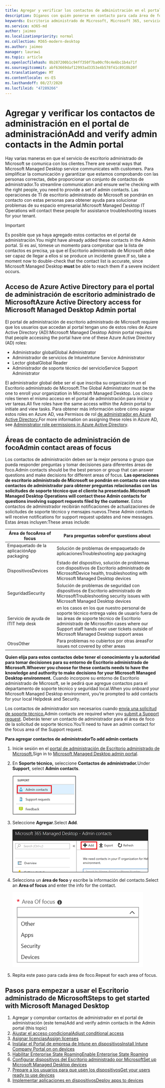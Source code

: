 ```yaml
---
title: Agregar y verificar los contactos de administración en el portal de administración
description: Díganos con quién ponerse en contacto para cada área de foco.
keywords: Escritorio administrado de Microsoft, Microsoft 365, servicio, documentación
ms.service: m365-md
author: jaimeo
ms.localizationpriority: normal
ms.collection: M365-modern-desktop
ms.author: jaimeo
manager: laurawi
ms.topic: article
ms.openlocfilehash: 8b287200b1c94ff350f7ba00cf0c4e6bc1b4a71f
ms.sourcegitcommit: abf63669daf12993ad3353e4b578f41c8910b20f
ms.translationtype: MT
ms.contentlocale: es-ES
ms.lasthandoff: 08/27/2020
ms.locfileid: "47289266"
---
```

# <a name="add-and-verify-admin-contacts-in-the-admin-portal"></a><span data-ttu-id="36242-104">Agregar y verificar los contactos de administración en el portal de administración</span><span class="sxs-lookup"><span data-stu-id="36242-104">Add and verify admin contacts in the Admin portal</span></span>

<span data-ttu-id="36242-105">Hay varias maneras en que el servicio de escritorio administrado de Microsoft se comunica con los clientes.</span><span class="sxs-lookup"><span data-stu-id="36242-105">There are several ways that Microsoft Managed Desktop service communicates with customers.</span></span> <span data-ttu-id="36242-106">Para simplificar la comunicación y garantizar que estamos comprobando con las personas correctas, debe proporcionar un conjunto de contactos de administrador.</span><span class="sxs-lookup"><span data-stu-id="36242-106">To streamline communication and ensure we’re checking with the right people, you need to provide a set of admin contacts.</span></span> <span data-ttu-id="36242-107">Las operaciones de TI de escritorio administrado de Microsoft se pondrán en contacto con estas personas para obtener ayuda para solucionar problemas de su espacio empresarial.</span><span class="sxs-lookup"><span data-stu-id="36242-107">Microsoft Managed Desktop IT Operations will contact these people for assistance troubleshooting issues for your tenant.</span></span>

> [!IMPORTANT]
> <span data-ttu-id="36242-108">Es posible que ya haya agregado estos contactos en el portal de administración.</span><span class="sxs-lookup"><span data-stu-id="36242-108">You might have already added these contacts in the Admin portal.</span></span> <span data-ttu-id="36242-109">Si es así, tómese un momento para comprobar que  la lista de contactos es precisa, ya que el Escritorio administrado de Microsoft debe ser capaz de llegar a ellos si se produce un incidente grave.</span><span class="sxs-lookup"><span data-stu-id="36242-109">If so, take a moment now to double-check that the contact list is accurate, since Microsoft Managed Desktop **must** be able to reach them if a severe incident occurs.</span></span>

## <a name="azure-active-directory-access-for-microsoft-managed-desktop-admin-portal"></a><span data-ttu-id="36242-110">Acceso de Azure Active Directory para el portal de administración de escritorio administrado de Microsoft</span><span class="sxs-lookup"><span data-stu-id="36242-110">Azure Active Directory access for Microsoft Managed Desktop Admin portal</span></span>

<span data-ttu-id="36242-111">El portal de administración de escritorio administrado de Microsoft requiere que los usuarios que accedan al portal tengan uno de estos roles de Azure Active Directory (AD):</span><span class="sxs-lookup"><span data-stu-id="36242-111">Microsoft Managed Desktop Admin portal requires that people accessing the portal have one of these Azure Active Directory (AD) roles:</span></span>
- <span data-ttu-id="36242-112">Administrador global</span><span class="sxs-lookup"><span data-stu-id="36242-112">Global Administrator</span></span>
- <span data-ttu-id="36242-113">Administrador de servicios de Intune</span><span class="sxs-lookup"><span data-stu-id="36242-113">Intune Service Administrator</span></span>
- <span data-ttu-id="36242-114">Lector global</span><span class="sxs-lookup"><span data-stu-id="36242-114">Global Reader</span></span>
- <span data-ttu-id="36242-115">Administrador de soporte técnico del servicio</span><span class="sxs-lookup"><span data-stu-id="36242-115">Service Support Administrator</span></span>

<span data-ttu-id="36242-116">El administrador global debe ser el que inscriba su organización en el Escritorio administrado de Microsoft.</span><span class="sxs-lookup"><span data-stu-id="36242-116">The Global Administrator must be the one to enroll your organization in Microsoft Managed Desktop.</span></span> <span data-ttu-id="36242-117">Los cinco roles tienen el mismo acceso en el portal de administración para iniciar y ver tareas.</span><span class="sxs-lookup"><span data-stu-id="36242-117">All five roles have the same access within the Admin portal to initiate and view tasks.</span></span> <span data-ttu-id="36242-118">Para obtener más información sobre cómo asignar estos roles en Azure AD, vea Permisos de rol [de administrador en Azure Active Directory.](https://docs.microsoft.com/azure/active-directory/users-groups-roles/directory-assign-admin-roles)</span><span class="sxs-lookup"><span data-stu-id="36242-118">For more information on assigning these roles in Azure AD, see [Administrator role permissions in Azure Active Directory](https://docs.microsoft.com/azure/active-directory/users-groups-roles/directory-assign-admin-roles).</span></span> 

## <a name="admin-contact-areas-of-focus"></a><span data-ttu-id="36242-119">Áreas de contacto de administración de foco</span><span class="sxs-lookup"><span data-stu-id="36242-119">Admin contact areas of focus</span></span>

<span data-ttu-id="36242-120">Los contactos de administración deben ser la mejor persona o grupo que pueda responder preguntas y tomar decisiones para diferentes áreas de foco.</span><span class="sxs-lookup"><span data-stu-id="36242-120">Admin contacts should be the best person or group that can answer questions and make decisions for different areas of focus.</span></span> <span data-ttu-id="36242-121">**Las operaciones de escritorio administrado de Microsoft se pondrán en contacto con estos contactos de administrador para obtener preguntas relacionadas con las solicitudes de soporte técnico que el cliente ha presentado.**</span><span class="sxs-lookup"><span data-stu-id="36242-121">**Microsoft Managed Desktop Operations will contact these Admin contacts for questions involving support requests filed by the customer.**</span></span> <span data-ttu-id="36242-122">Estos contactos de administrador recibirán notificaciones de actualizaciones de solicitudes de soporte técnico y mensajes nuevos.</span><span class="sxs-lookup"><span data-stu-id="36242-122">These Admin contacts will receive notifications for support request updates and new messages.</span></span> <span data-ttu-id="36242-123">Estas áreas incluyen:</span><span class="sxs-lookup"><span data-stu-id="36242-123">These areas include:</span></span>

<span data-ttu-id="36242-124">Área de foco</span><span class="sxs-lookup"><span data-stu-id="36242-124">Area of focus</span></span> | <span data-ttu-id="36242-125">Para preguntas sobre</span><span class="sxs-lookup"><span data-stu-id="36242-125">For questions about</span></span>
--- | ---
<span data-ttu-id="36242-126">Empaquetado de la aplicación</span><span class="sxs-lookup"><span data-stu-id="36242-126">App packaging</span></span> | <span data-ttu-id="36242-127">Solución de problemas de empaquetado de aplicaciones</span><span class="sxs-lookup"><span data-stu-id="36242-127">Troubleshooting app packaging</span></span>
<span data-ttu-id="36242-128">Dispositivos</span><span class="sxs-lookup"><span data-stu-id="36242-128">Devices</span></span> | <span data-ttu-id="36242-129">Estado del dispositivo, solución de problemas con dispositivos de Escritorio administrado de Microsoft</span><span class="sxs-lookup"><span data-stu-id="36242-129">Device health, troubleshooting with Microsoft Managed Desktop devices</span></span>
<span data-ttu-id="36242-130">Seguridad</span><span class="sxs-lookup"><span data-stu-id="36242-130">Security</span></span> | <span data-ttu-id="36242-131">Solución de problemas de seguridad con dispositivos de Escritorio administrado de Microsoft</span><span class="sxs-lookup"><span data-stu-id="36242-131">Troubleshooting security issues with Microsoft Managed Desktop devices</span></span>
<span data-ttu-id="36242-132">Servicio de ayuda de IT</span><span class="sxs-lookup"><span data-stu-id="36242-132">IT help desk</span></span> | <span data-ttu-id="36242-133">en los casos en los que nuestro personal de soporte técnico entrega vales de usuario fuera de las áreas de soporte técnico de Escritorio administrado de Microsoft</span><span class="sxs-lookup"><span data-stu-id="36242-133">in cases where our Support staff hands over user tickets outside of Microsoft Managed Desktop support areas</span></span> 
<span data-ttu-id="36242-134">Otros</span><span class="sxs-lookup"><span data-stu-id="36242-134">Other</span></span> | <span data-ttu-id="36242-135">Para problemas no cubiertos por otras áreas</span><span class="sxs-lookup"><span data-stu-id="36242-135">For issues not covered by other areas</span></span>

<span data-ttu-id="36242-136">**Quien elija para estos contactos debe tener el conocimiento y la autoridad para tomar decisiones para su entorno de Escritorio administrado de Microsoft.**</span><span class="sxs-lookup"><span data-stu-id="36242-136">**Whoever you choose for these contacts needs to have the knowledge and authority to make decisions for your Microsoft Managed Desktop environment.**</span></span> <span data-ttu-id="36242-137">Cuando incorpore su entorno de Escritorio administrado de Microsoft, se le pedirá que agregue contactos para el departamento de soporte técnico y seguridad local.</span><span class="sxs-lookup"><span data-stu-id="36242-137">When you onboard your Microsoft Managed Desktop environment, you’re prompted to add contacts for your local Helpdesk and Security.</span></span> 

<span data-ttu-id="36242-138">Los contactos de administrador son necesarios cuando [envía una solicitud de soporte técnico.](../service-description/support.md)</span><span class="sxs-lookup"><span data-stu-id="36242-138">Admin contacts are required when you [submit a Support request](../service-description/support.md).</span></span> <span data-ttu-id="36242-139">Deberás tener un contacto de administrador para el área de foco de la solicitud de soporte técnico.</span><span class="sxs-lookup"><span data-stu-id="36242-139">You’ll need to have an admin contact for the focus area of the Support request.</span></span> 

<span data-ttu-id="36242-140">**Para agregar contactos de administrador**</span><span class="sxs-lookup"><span data-stu-id="36242-140">**To add admin contacts**</span></span>

1.  <span data-ttu-id="36242-141">Inicie sesión en el [portal de administración de Escritorio administrado de Microsoft.](https://aka.ms/mwaasportal)</span><span class="sxs-lookup"><span data-stu-id="36242-141">Sign in to [Microsoft Managed Desktop admin portal](https://aka.ms/mwaasportal).</span></span> 

2.  <span data-ttu-id="36242-142">En **Soporte técnico,** seleccione **Contactos de administrador.**</span><span class="sxs-lookup"><span data-stu-id="36242-142">Under **Support**, select **Admin contacts**.</span></span> 

    ![Menú Soporte técnico, contactos de administrador cerca de la parte superior seleccionada](../../media/admincontacts.png)

3. <span data-ttu-id="36242-144">Seleccione **Agregar**.</span><span class="sxs-lookup"><span data-stu-id="36242-144">Select **Add**.</span></span>

    ![Portal de administración, botón Agregar, a la izquierda de Exportar y actualizar](../../media/adminadd.png)

4.  <span data-ttu-id="36242-146">Selecciona un **área de foco** y escribe la información del contacto.</span><span class="sxs-lookup"><span data-stu-id="36242-146">Select an **Area of focus** and enter the info for the contact.</span></span> 

    ![la lista de áreas de foco, como Otras, Aplicaciones y Seguridad](../../media/areaoffocus.png)

5. <span data-ttu-id="36242-148">Repita este paso para cada área de foco.</span><span class="sxs-lookup"><span data-stu-id="36242-148">Repeat for each area of focus.</span></span> 

## <a name="steps-to-get-started-with-microsoft-managed-desktop"></a><span data-ttu-id="36242-149">Pasos para empezar a usar el Escritorio administrado de Microsoft</span><span class="sxs-lookup"><span data-stu-id="36242-149">Steps to get started with Microsoft Managed Desktop</span></span>

1. <span data-ttu-id="36242-150">Agregar y comprobar contactos de administrador en el portal de administración (este tema)</span><span class="sxs-lookup"><span data-stu-id="36242-150">Add and verify admin contacts in the Admin portal (this topic)</span></span>
2. [<span data-ttu-id="36242-151">Ajustar el acceso condicional</span><span class="sxs-lookup"><span data-stu-id="36242-151">Adjust conditional access</span></span>](conditional-access.md)
3. [<span data-ttu-id="36242-152">Asignar licencias</span><span class="sxs-lookup"><span data-stu-id="36242-152">Assign licenses</span></span>](assign-licenses.md)
4. [<span data-ttu-id="36242-153">Instalar el Portal de empresa de Intune en dispositivos</span><span class="sxs-lookup"><span data-stu-id="36242-153">Install Intune Company Portal on on devices</span></span>](company-portal.md)
5. [<span data-ttu-id="36242-154">Habilitar Enterprise State Roaming</span><span class="sxs-lookup"><span data-stu-id="36242-154">Enable Enterprise State Roaming</span></span>](enterprise-state-roaming.md)
6. [<span data-ttu-id="36242-155">Configurar dispositivos del Escritorio administrado por Microsoft</span><span class="sxs-lookup"><span data-stu-id="36242-155">Set up Microsoft Managed Desktop devices</span></span>](set-up-devices.md)
7. [<span data-ttu-id="36242-156">Prepare a los usuarios para que usen los dispositivos</span><span class="sxs-lookup"><span data-stu-id="36242-156">Get your users ready to use devices</span></span>](get-started-devices.md)
8. [<span data-ttu-id="36242-157">Implementar aplicaciones en dispositivos</span><span class="sxs-lookup"><span data-stu-id="36242-157">Deploy apps to devices</span></span>](deploy-apps.md)
